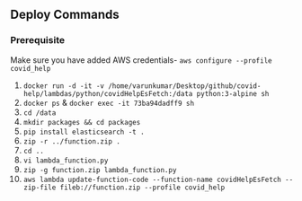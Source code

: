 ## Deploy Commands

### Prerequisite

Make sure you have added AWS credentials- `aws configure --profile covid_help`

1. `docker run -d -it -v /home/varunkumar/Desktop/github/covid-help/lambdas/python/covidHelpEsFetch:/data python:3-alpine sh`
2. `docker ps` & `docker exec -it 73ba94dadff9 sh`
3. `cd /data`
4. `mkdir packages && cd packages`
5. `pip install elasticsearch -t .`
6. `zip -r ../function.zip .`
7. `cd ..`
8. `vi lambda_function.py`
9. `zip -g function.zip lambda_function.py`
10. `aws lambda update-function-code --function-name covidHelpEsFetch --zip-file fileb://function.zip --profile covid_help`